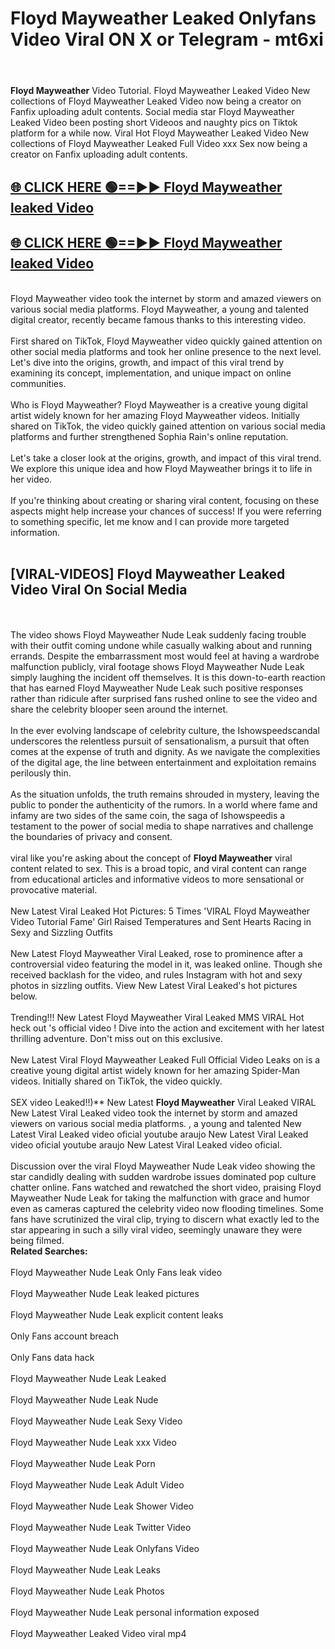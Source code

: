 <h1> Floyd Mayweather Leaked Onlyfans Video Viral ON X or Telegram - mt6xi </h1>

# 
<br>
<strong>Floyd Mayweather</strong> Video Tutorial. Floyd Mayweather Leaked Video New collections of  Floyd Mayweather Leaked Video now being a creator on Fanfix uploading adult contents. Social media star Floyd Mayweather Leaked Video been posting short Videoos and naughty pics on Tiktok platform for a while now. Viral Hot Floyd Mayweather Leaked Video New collections of Floyd Mayweather Leaked Full Video xxx Sex now being a creator on Fanfix uploading adult contents.
<br>

## [🌐 CLICK HERE 🟢==►► Floyd Mayweather leaked Video ](https://onlyclips.site?title=Floyd_Mayweather&ref=git)


## [🌐 CLICK HERE 🟢==►► Floyd Mayweather leaked Video ](https://onlyclips.site?title=Floyd_Mayweather&ref=git)

<br>
Floyd Mayweather video took the internet by storm and amazed viewers on various social media platforms. Floyd Mayweather, a young and talented digital creator, recently became famous thanks to this interesting video.
<br><br>
First shared on TikTok, Floyd Mayweather video quickly gained attention on other social media platforms and took her online presence to the next level. Let's dive into the origins, growth, and impact of this viral trend by examining its concept, implementation, and unique impact on online communities.
<br><br>
Who is Floyd Mayweather? Floyd Mayweather is a creative young digital artist widely known for her amazing Floyd Mayweather videos. Initially shared on TikTok, the video quickly gained attention on various social media platforms and further strengthened Sophia Rain's online reputation.
<br><br>
Let's take a closer look at the origins, growth, and impact of this viral trend. We explore this unique idea and how Floyd Mayweather brings it to life in her video.
<br><br>
If you're thinking about creating or sharing viral content, focusing on these aspects might help increase your chances of success! If you were referring to something specific, let me know and I can provide more targeted information.
<br><br>
<h2>[VIRAL-VIDEOS] Floyd Mayweather Leaked Video Viral On Social Media</h2>
<br><br>
The video shows Floyd Mayweather Nude Leak suddenly facing trouble with their outfit coming undone while casually walking about and running errands. Despite the embarrassment most would feel at having a wardrobe malfunction publicly, viral footage shows Floyd Mayweather Nude Leak simply laughing the incident off themselves. It is this down-to-earth reaction that has earned Floyd Mayweather Nude Leak such positive responses rather than ridicule after surprised fans rushed online to see the video and share the celebrity blooper seen around the internet.
<br><br>
In the ever evolving landscape of celebrity culture, the Ishowspeedscandal underscores the relentless pursuit of sensationalism, a pursuit that often comes at the expense of truth and dignity. As we navigate the complexities of the digital age, the line between entertainment and exploitation remains perilously thin.
<br><br>
As the situation unfolds, the truth remains shrouded in mystery, leaving the public to ponder the authenticity of the rumors. In a world where fame and infamy are two sides of the same coin, the saga of Ishowspeedis a testament to the power of social media to shape narratives and challenge the boundaries of privacy and consent.
<br><br>
viral like you're asking about the concept of <strong>Floyd Mayweather</strong> viral content related to sex. This is a broad topic, and viral content can range from educational articles and informative videos to more sensational or provocative material.
<br><br>
New Latest Viral Leaked Hot Pictures: 5 Times 'VIRAL Floyd Mayweather Video Tutorial Fame' Girl Raised Temperatures and Sent Hearts Racing in Sexy and Sizzling Outfits
<br><br>
New Latest Floyd Mayweather Viral Leaked, rose to prominence after a controversial video featuring the model in it, was leaked online. Though she received backlash for the video, and rules Instagram with hot and sexy photos in sizzling outfits. View New Latest Viral Leaked's hot pictures below.
<br><br>
Trending!!! New Latest Floyd Mayweather Viral Leaked MMS VIRAL Hot heck out 's official video ! Dive into the action and excitement with her latest thrilling adventure. Don't miss out on this exclusive.
<br><br>
New Latest Viral Floyd Mayweather Leaked Full Official Video Leaks on  is a creative young digital artist widely known for her amazing Spider-Man videos. Initially shared on TikTok, the video quickly.
<br><br>
SEX video Leaked!!)** New Latest <strong>Floyd Mayweather</strong> Viral Leaked VIRAL New Latest Viral Leaked video took the internet by storm and amazed viewers on various social media platforms. , a young and talented New Latest Viral Leaked video oficial youtube araujo New Latest Viral Leaked video oficial youtube araujo New Latest Viral Leaked video oficial.
<br><br>
Discussion over the viral Floyd Mayweather Nude Leak video showing the star candidly dealing with sudden wardrobe issues dominated pop culture chatter online. Fans watched and rewatched the short video, praising Floyd Mayweather Nude Leak for taking the malfunction with grace and humor even as cameras captured the celebrity video now flooding timelines. Some fans have scrutinized the viral clip, trying to discern what exactly led to the star appearing in such a silly viral video, seemingly unaware they were being filmed.
<br>
<strong>Related Searches:</strong>
<br><br>
Floyd Mayweather Nude Leak Only Fans leak video
<br><br>
Floyd Mayweather Nude Leak leaked pictures
<br><br>
Floyd Mayweather Nude Leak explicit content leaks
<br><br>
Only Fans account breach
<br><br>
Only Fans data hack
<br><br>
Floyd Mayweather Nude Leak Leaked
<br><br>
Floyd Mayweather Nude Leak Nude
<br><br>
Floyd Mayweather Nude Leak Sexy Video
<br><br>
Floyd Mayweather Nude Leak xxx Video
<br><br>
Floyd Mayweather Nude Leak Porn
<br><br>
Floyd Mayweather Nude Leak Adult Video
<br><br>
Floyd Mayweather Nude Leak Shower Video
<br><br>
Floyd Mayweather Nude Leak Twitter Video
<br><br>
Floyd Mayweather Nude Leak Onlyfans Video
<br><br>
Floyd Mayweather Nude Leak Leaks
<br><br>
Floyd Mayweather Nude Leak Photos
<br><br>
Floyd Mayweather Nude Leak personal information exposed
<br><br>
Floyd Mayweather Leaked Video viral mp4